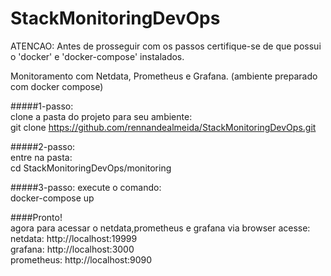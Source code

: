 # StackMonitoringDevOps
ATENCAO:
Antes de prosseguir com os passos certifique-se de que possui o 'docker' e 'docker-compose' instalados.

Monitoramento com Netdata, Prometheus e Grafana. (ambiente preparado com docker compose)

#####1-passo:  
clone a pasta do projeto para seu ambiente:  
git clone https://github.com/rennandealmeida/StackMonitoringDevOps.git

#####2-passo:  
entre na pasta:  
cd StackMonitoringDevOps/monitoring

#####3-passo:
execute o comando:  
docker-compose up  

####Pronto!  
agora para acessar o netdata,prometheus e grafana via browser acesse:  
netdata:
http://localhost:19999  
grafana:
http://localhost:3000  
prometheus:
http://localhost:9090 

